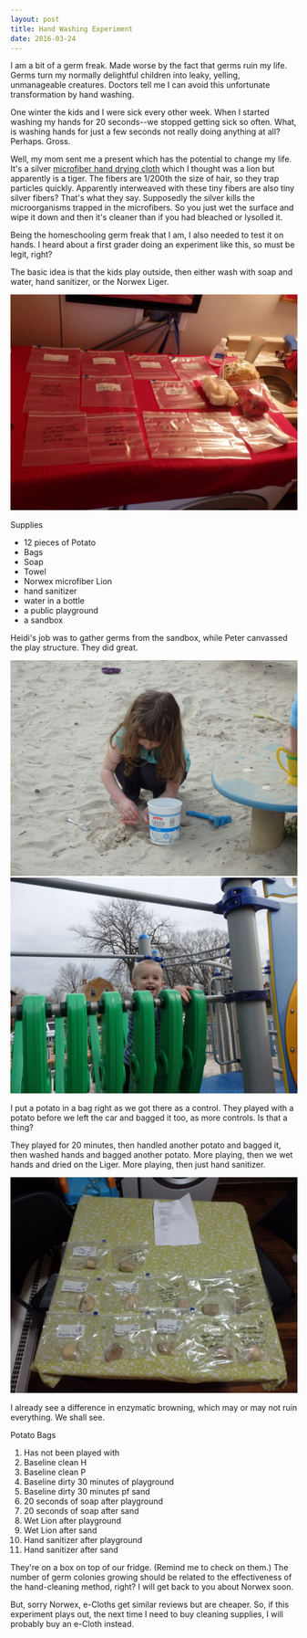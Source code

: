 ```yaml
---
layout: post
title: Hand Washing Experiment
date: 2016-03-24
---
```


I am a bit of a germ freak.  Made worse by the fact that germs ruin my life. Germs turn my normally delightful children into leaky, yelling, unmanageable creatures.  Doctors tell me I can avoid this unfortunate transformation by hand washing.

One winter the kids and I were sick every other week.  When I started washing my hands for 20 seconds--we stopped getting sick so often.  What, is washing hands for just a few seconds not really doing anything at all?  Perhaps.  Gross.

Well, my mom sent me a present which has the potential to change my life.  It's a silver [microfiber hand drying cloth](http://www.amazon.com/Norwex-Chenille-Microfiber-Childrens-Yellow/dp/B016XIWRWQ) which I thought was a lion but apparently is a tiger.  The fibers are 1/200th the size of hair, so they trap particles quickly.  Apparently interweaved with these tiny fibers are also tiny silver fibers?  That's what they say.  Supposedly the silver kills the microorganisms trapped in the microfibers.  So you just wet the surface and wipe it down and then it's cleaner than if you had bleached or lysolled it.

Being the homeschooling germ freak that I am, I also needed to test it on hands.  I heard about a first grader doing an experiment like this, so must be legit, right?

The basic idea is that the kids play outside, then either wash with soap and water, hand sanitizer, or the Norwex Liger.

![My supplies are all ready](/post-images/supplies.jpg)

Supplies

- 12 pieces of Potato
- Bags
- Soap
- Towel
- Norwex microfiber Lion
- hand sanitizer
- water in a bottle
- a public playground
- a sandbox

Heidi's job was to gather germs from the sandbox, while Peter canvassed the play structure.  They did great.

![Heidi playing in sandbox](/post-images/heidi-sandbox.jpg)
![Peter playing on the playground](/post-images/peter-playground.jpg)

I put a potato in a bag right as we got there as a control.  They played with a potato before we left the car and bagged it too, as more controls.  Is that a thing?

They played for 20 minutes, then handled another potato and bagged it, then washed hands and bagged another potato.  More playing, then we wet hands and dried on the Liger.  More playing, then just hand sanitizer.  

![Germy Potatoes](/post-images/bagged-potatoes.jpg)

I already see a difference in enzymatic browning, which may or may not ruin everything.  We shall see.

Potato Bags

1. Has not been played with
2. Baseline clean H
3. Baseline clean P
4. Baseline dirty 30 minutes of playground
5. Baseline dirty 30 minutes pf sand
6. 20 seconds of soap after playground
7. 20 seconds of soap after sand
8. Wet Lion after playground
9. Wet Lion after sand
10. Hand sanitizer after playground
11. Hand sanitizer after sand

They're on a box on top of our fridge. (Remind me to check on them.) The number of germ colonies growing should be related to the effectiveness of the hand-cleaning method, right?  I will get back to you about Norwex soon.

But, sorry Norwex, e-Cloths get similar reviews but are cheaper.  So, if this experiment plays out, the next time I need to buy cleaning supplies, I will probably buy an e-Cloth instead.
